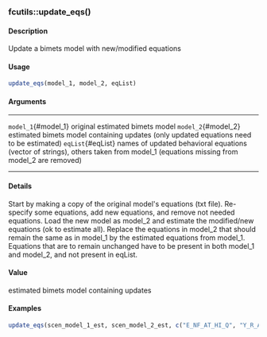 ### fcutils::update_eqs()

#### Description

Update a bimets model with new/modified equations

#### Usage

``` R
update_eqs(model_1, model_2, eqList)
```

#### Arguments

  --------------------- -----------------------------------------------------------------------------------------------------------------------------------
  `model_1`{#model_1}   original estimated bimets model
  `model_2`{#model_2}   estimated bimets model containing updates (only updated equations need to be estimated)
  `eqList`{#eqList}     names of updated behavioral equations (vector of strings), others taken from model_1 (equations missing from model_2 are removed)
  --------------------- -----------------------------------------------------------------------------------------------------------------------------------

#### Details

Start by making a copy of the original model\'s equations (txt file).
Re-specify some equations, add new equations, and remove not needed
equations. Load the new model as model_2 and estimate the modified/new
equations (ok to estimate all). Replace the equations in model_2 that
should remain the same as in model_1 by the estimated equations from
model_1. Equations that are to remain unchanged have to be present in
both model_1 and model_2, and not present in eqList.

#### Value

estimated bimets model containing updates

#### Examples

``` R
update_eqs(scen_model_1_est, scen_model_2_est, c("E_NF_AT_HI_Q", "Y_R_AT_HI_Q"))
```
